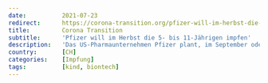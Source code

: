 ```yaml
---
date:          2021-07-23
redirect:      https://corona-transition.org/pfizer-will-im-herbst-die-5-bis-11-jahrigen-impfen
title:         Corona Transition
subtitle:      'Pfizer will im Herbst die 5- bis 11-Jährigen impfen'
description:   'Das US-Pharmaunternehmen Pfizer plant, im September oder Oktober eine Notfallzulassung für sein Gen-Präparat für Kinder im Alter von fünf bis elf (...)'
country:       [CH]
categories:    [Impfung]
tags:          [kind, biontech]
---
```

